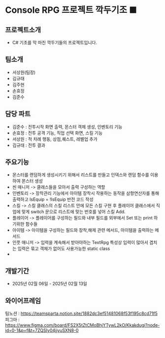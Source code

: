# Console RPG 프로젝트 깍두기조 ■


## 프로젝트소개
- C# 기초를 막 마친 깍두기들의 프로젝트입니다.


## 팀소개
- 서상원(팀장)
- 김규태
- 김주현
- 손효정
- 김준수

## 담당 파트
- 김준수 : 전투시작 화면 출력, 몬스터 객체 생성, 인벤토리 기능
- 손효정 : 전투 공격 기능, 직업 선택 화면, 스킬 기능
- 서상원 : 적 차례 행동, 상점,퀘스트, 레벨업 추가
- 김규태 : 전투 결과

## 주요기능
- 몬스터를 랜덤하게 생성시키기 위해서 리스트를 만들고 인덱스와 랜덤 함수를 이용하여 몬스터 생성
- 씬 매니저 -> 클래스들을 모아서 출력 구성하는 역할
- 인벤토리 -> 장착관리 기능에서 아이템 장착시 작용하는 동작을 삼항연산자를 통해 출력하고 IsEquip = !IsEquip 반전 코드 작성
- 스킬 -> 스킬 클래스의 스킬 리스트 안에 모든 스킬 구현 후 플레이어 클래스에서 직업에 맞게 switch 문으로 리스트에 맞는 번호를 넣어 스킬 Add.
- 플레이어 -> 플레이어를 구성하는 필드와 내부 필드를 외부에서 Set 또는 print 하기위한 함수들
- 아이템 -> 아이템을 구성하는 필드와 장착,해제 관련 메서드, 아이템을 출력하는 메서드
- 인풋 매니저 -> 입력을 계속해서 받아야하는 TextRpg 특성상 입력이 많아서 겹치는 입력은 묶고 객체가 없어도 사용가능한 static class
- 


## 개발기간
- 2025년 02월 06일 - 2025년 02월 13일


## 와이어프레임
팀노션 : https://teamsparta.notion.site/1882dc3ef51481068f53f195c8cd71f5
피그마 : https://www.figma.com/board/FS2X5tZtCMoBhjYTywL2kO/Kkakdugi?node-id=0-1&p=f&t=7ZQSIy04jjyuSXN8-0
